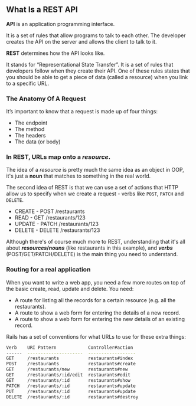 ## What Is a REST API

**API** is an application programming interface. 

It is a set of rules that allow programs to talk to each other. 
The developer creates the API on the server and allows the client to talk to it.

**REST** determines how the API looks like. 

It stands for “Representational State Transfer”. 
It is a set of rules that developers follow when they create their API. 
One of these rules states that you should be able to get a piece of data (called a resource) when you link to a specific URL.

### The Anatomy Of A Request

It’s important to know that a request is made up of four things:

* The endpoint
* The method
* The headers
* The data (or body)

### In REST, URLs map onto a *resource*. 

The idea of a *resource* is pretty much the same idea as an object in OOP, 
it's just a **noun** that matches to something in the real world. 

The second idea of REST is that we can use a set of actions that HTTP allow us
to specify when we create a request - verbs like `POST`, `PATCH` and `DELETE`. 

* CREATE - POST /restaurants
* READ - GET /restaurants/123
* UPDATE - PATCH /restaurants/123
* DELETE - DELETE /restaurants/123

Although there's of course much more to REST, understanding that it's all about
***resources*/*nouns*** (like restaurants in this example), and ***verbs***
(POST/GET/PATCH/DELETE) is the main thing you need to understand.

### Routing for a real application

When you want to write a web app, you need a few more routes on top of the basic create, read, update and delete.  You need:

* A route for listing all the records for a certain resource (e.g. all the restaurants).
* A route to show a web form for entering the details of a new record.
* A route to show a web form for entering the new details of an existing record.

Rails has a set of conventions for what URLs to use for these extra things:

```sh
Verb    URI Pattern            Controller#action
------  ---------------------  ------------------
GET     /restaurants           restaurants#index
POST    /restaurants           restaurants#create
GET     /restaurants/new       restaurants#new
GET     /restaurants/:id/edit  restaurants#edit
GET     /restaurants/:id       restaurants#show
PATCH   /restaurants/:id       restaurants#update
PUT     /restaurants/:id       restaurants#update
DELETE  /restaurants/:id       restaurants#destroy
```